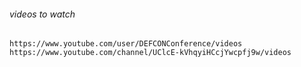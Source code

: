 ###### videos to watch
```
https://www.youtube.com/user/DEFCONConference/videos
https://www.youtube.com/channel/UClcE-kVhqyiHCcjYwcpfj9w/videos
```
